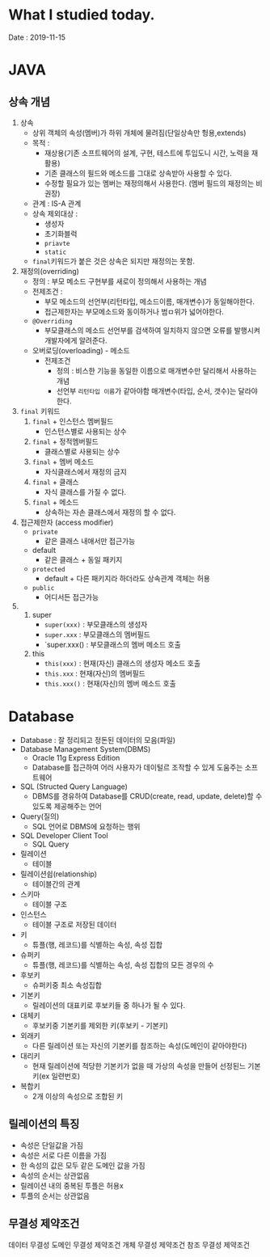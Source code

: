 # What I studied today.
Date : 2019-11-15

# JAVA
## 상속 개념
1. 상속
   - 상위 객체의 속성(멤버)가 하위 개체에 물려짐(단일상속만 헝용,extends)
   - 목적 : 
       - 재상용(기존 소프트웨어의 설계, 구현, 테스트에 투입도니 시간, 노력을 재활용)
       - 기존 클래스의 필드와 메소드를 그대로 상속받아 사용할 수 있다.
       - 수정할 필요가 있는 멤버는 재정의해서 사용한다.
           (멤버 필드의 재정의는 비권장)
   - 관계 : IS-A 관계
   - 상속 제외대상 :
        -  생성자
        -  초기화블럭
        -  `priavte`
        -  `static`
    -  `final`키워드가 붙은 것은 상속은 되지만 재정의는 못함.
2. 재정의(overriding)
    - 정의 : 부모 메소드 구현부를 새로이 정의해서 사용하는 개념
    - 전제조건 : 
        - 부모 메소드의 선언부(리턴타입, 메소드이름, 매개변수)가 동일해야한다.
        - 접근제한자는 부모메소드와 동이하거나 범ㅁ위가 넓어야한다.
    - `@Overriding` 
        - 부모클래스의 메소드 선언부를 검색하여 일치하지 않으면 오류를 발행시켜 개발자에게 알려준다.
    - 오버로딩(overloading) - 메소드
        - 전제조건
            - 정의 : 비스한 기능을 동일한 이름으로 매개변수만 달리해서 사용하는 개념
            - 선언부 `리턴타입 이름`가 같아야함 매개변수(타입, 순서, 갯수)는 달라야한다.
3. `final` 키워드
    1. `final` + 인스턴스 멤버필드 
        - 인스턴스별로 사용되는 상수
    2. `final` + 정적멤버필드 
        - 클래스별로 사용되는 상수
    3. `final` + 멤버 메소드 
        - 자식클래스에서 재정의 금지
    4. `final` + 클래스 
        - 자식 클래스를 가질 수 없다.
    5. `final` + 메소드
        - 상속하는 자손 클래스에서 재정의 할 수 없다.
4. 접근제한자 (access modifier)
    - `private` 
        - 같은 클래스 내애서만 접근가능
    - default
        - 같은 클래스 + 동일 패키지
    - `protected`
        - default + 다른 패키지라 하더라도 상속관계 객체는 허용
    - `public` 
        - 어디서든 접근가능
5. 
    1. super
        * `super(xxx)` : 부모클래스의 생성자
        * `super.xxx` : 부모클래스의 멤버필드
        * `super.xxx() : 부모클래스의 멤버 메소드 호출
    2. this
        * `this(xxx)` : 현재(자신) 클래스의 생성자 메소드 호출
        * `this.xxx` :  현재(자신)의 멤버필드
        * `this.xxx()` :  현재(자신)의 멤버 메소드 호출

# Database
- Database : 잘 정리되고 정돈된 데이터의 모음(파일)
- Database Management System(DBMS) 
    - Oracle 11g Express Edition
    - Database를 접근하여 어러 사용자가 데이털르 조작할 수 있게 도움주는 소프트웨어
- SQL (Structed Query Language)
    - DBMS를 경유하여 Database를 CRUD(create, read, update, delete)할 수 있도록 제공해주는 언어
- Query(질의)
    - SQL 언어로 DBMS에 요청하는 행위
- SQL Developer Client Tool
    - SQL Query 
- 릴레이션  
    - 테이블
- 릴레이션쉽(relationship) 
    - 테이블간의 관계
- 스키마    
    - 테이블 구조
- 인스턴스  
    - 테이블 구조로 저장된 데이터
- 키 
    - 튜플(행, 레코드)를 식별하는 속성, 속성 집합
- 슈퍼키 
    - 튜플(행, 레코드)를 식별하는 속성, 속성 집합의 모든 경우의 수
- 후보키
    - 슈퍼키중 최소 속성집합
- 기본키
    - 릴레이션의 대표키로 후보키들 중 하나가 될 수 있다.
- 대체키
    - 후보키중 기본키를 제외한 키(후보키 - 기본키)
- 외래키
    - 다른 릴레이션 또는 자신의 기본키를 참조하는 속성(도메인이 같아야한다)
- 대리키
    - 현재 릴레이션에 적당한 기본키가 없을 때 가상의 속성을 만들어 선정된느 기본키(ex 일련번호)
- 복합키
    - 2개 이상의 속성으로 조합된 키

## 릴레이션의 특징
- 속성은 단일값을 가짐
- 속성은 서로 다른 이름을 가짐
- 한 속성의 값은 모두 같은 도메인 값을 가짐
- 속성의 순서는 상관없음
- 릴레이션 내의 중복된 투플은 허용x
- 투플의 순서는 상관없음

## 무결성 제약조건
데이터 무결성
도메인 무결성 제약조건
개체 무결성 제약조건
참조 무결성 제약조건
